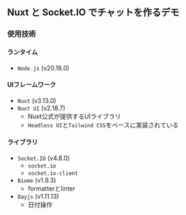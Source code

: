 ## Nuxt と Socket.IO でチャットを作るデモ
  
### 使用技術
#### ランタイム
- `Node.js` (v20.18.0)

#### UIフレームワーク
- `Nuxt` (v3.13.0)
- `Nuxt UI` (v2.18.7)
  - Nuxt公式が提供するUIライブラリ
  - `Headless UI`と`Tailwind CSS`をベースに実装されている

#### ライブラリ
- `Socket.IO` (v4.8.0)
  - `socket.io` 
  - `socket.io-client`
- `Biome` (v1.9.3)
  - formatterとlinter
- `Dayjs` (v1.11.13)
  - 日付操作
